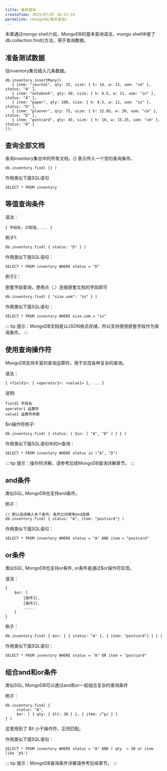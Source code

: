```yaml
---
title: 条件查询
createTime: 2025/07/07 18:31:19
permalink: /mongodb/条件查询/
---
```

本章通过mongo shell介绍，MongoDB的基本查询语法，mongo shell中提了db.collection.find()方法，用于查询数据。

## 准备测试数据

往inventory集合插入几条数据。
```shell
db.inventory.insertMany([
   { item: "journal", qty: 25, size: { h: 14, w: 21, uom: "cm" }, status: "A" },
   { item: "notebook", qty: 50, size: { h: 8.5, w: 11, uom: "in" }, status: "A" },
   { item: "paper", qty: 100, size: { h: 8.5, w: 11, uom: "in" }, status: "D" },
   { item: "planner", qty: 75, size: { h: 22.85, w: 30, uom: "cm" }, status: "D" },
   { item: "postcard", qty: 45, size: { h: 10, w: 15.25, uom: "cm" }, status: "A" }
]);
```

## 查询全部文档

查询inventory集合中的所有文档，{} 表示传入一个空的查询条件。
```shell
db.inventory.find( {} )
```

作用类似下面SQL语句
```shell
SELECT * FROM inventory
```

## 等值查询条件

语法：
```shell
{ 字段名: 匹配值, ... }
```

例子1:
```shell
db.inventory.find( { status: "D" } )
```

作用类似下面SQL语句：
```shell
SELECT * FROM inventory WHERE status = "D"
```

例子2：

嵌套字段查询，使用点（.）连接嵌套文档的字段即可
```shell
db.inventory.find( { "size.uom": "in" } )
```

作用类似下面SQL语句：
```shell
SELECT * FROM inventory WHERE size.uom = "in"
```
::: tip 提示：MongoDB文档是以JSON格式存储，所以支持使用嵌套字段作为查询条件。
:::

## 使用查询操作符

MongoDB支持丰富的查询运算符，用于实现各种复杂的查询。

语法：
```shell
{ <field1>: { <operator1>: <value1> }, ... }
```

说明:
```shell
field1 字段名
operator1 运算符
value1 运算符参数
```

$in操作符例子:
```shell
db.inventory.find( { status: { $in: [ "A", "D" ] } } )
```

作用类似下面SQL语句中的in查询：
```shell
SELECT * FROM inventory WHERE status in ("A", "D")
```
::: tip 提示：操作符详解，请参考后续MongoDB查询详解章节。
:::

## and条件

类似SQL, MongoDB也支持and条件。

例子：
```shell
// 默认连续输入多个条件，条件之间使用and连接
db.inventory.find( { status: "A", item: "postcard"} )
```

作用类似下面SQL语句：
```shell
SELECT * FROM inventory WHERE status = "A" AND item = "postcard"
```

## or条件

类似SQL, MongoDB也支持or条件, or条件是通过$or操作符实现。

语法：
```shell
{
    $or: [
        {条件1},
        {条件2},
        .....
    ]
}
```

例子：
```shell
db.inventory.find( { $or: [ { status: "A" }, { item: "postcard"} ] } )
```

作用类似下面SQL语句：
```shell
SELECT * FROM inventory WHERE status = "A" OR item = "postcard"
```

## 组合and和or条件

类似SQL, MongoDB可以通过and和or一起组合复杂的查询条件

例子：
```shell
db.inventory.find( {
     status: "A",
     $or: [ { qty: { $lt: 30 } }, { item: /^p/ } ]
} )
```
这里用到了 $lt 小于操作符，正则匹配。

作用类似下面SQL语句：
```shell
SELECT * FROM inventory WHERE status = "A" AND ( qty  < 30 or item like 'p%')
```
::: tip 提示：MongoDB查询条件详解请参考后续章节。
:::